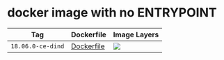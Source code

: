 # docker image with no ENTRYPOINT

Tag | Dockerfile | Image Layers
----|------------|-------------
`18.06.0-ce-dind` | [Dockerfile](https://github.com/helphi/Dockerfile-docker-noentrypoint/blob/master/18.06.0-ce-dind/Dockerfile) | [![](https://images.microbadger.com/badges/image/helphi/docker-noentrypoint:18.06.0-ce-dind.svg)](https://microbadger.com/images/helphi/docker-noentrypoint:18.06.0-ce-dind "Get your own image badge on microbadger.com")